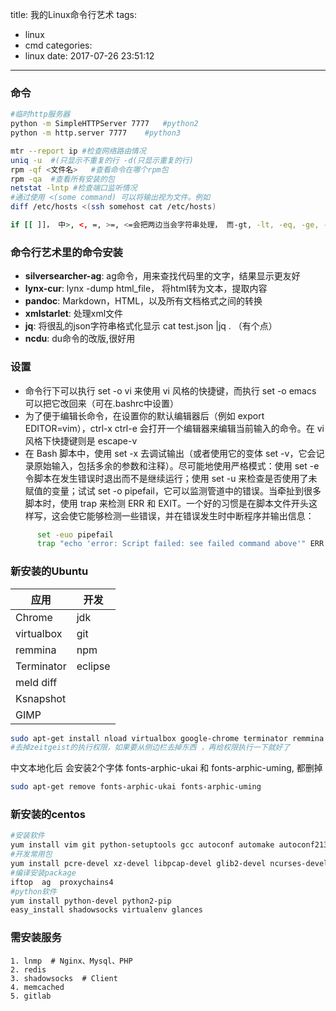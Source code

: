 title: 我的Linux命令行艺术
tags:
  - linux
  - cmd
categories:
  - linux
date: 2017-07-26 23:51:12

----------

### 命令
```bash
#临时http服务器
python -m SimpleHTTPServer 7777   #python2
python -m http.server 7777    #python3

mtr --report ip #检查网络路由情况
uniq -u  #(只显示不重复的行 -d(只显示重复的行)
rpm -qf <文件名>   #查看命令在哪个rpm包
rpm -qa  #查看所有安装的包
netstat -lntp #检查端口监听情况
#通过使用 <(some command) 可以将输出视为文件。例如
diff /etc/hosts <(ssh somehost cat /etc/hosts)

if [[ ]]， 中>, <, =, >=, <=会把两边当会字符串处理， 而-gt, -lt, -eq, -ge, -le则把两边当数字。
```
<!--more-->

### 命令行艺术里的命令安装
* **silversearcher-ag**: ag命令，用来查找代码里的文字，结果显示更友好
* **lynx-cur**: lynx -dump html_file， 将html转为文本，提取内容 
* **pandoc**: Markdown，HTML，以及所有文档格式之间的转换
* **xmlstarlet**: 处理xml文件
* **jq**: 将很乱的json字符串格式化显示  cat test.json |jq .    （有个点）
* **ncdu**: du命令的改版,很好用

### 设置
* 命令行下可以执行 set -o vi 来使用 vi 风格的快捷键，而执行 set -o emacs 可以把它改回来（可在.bashrc中设置）
* 为了便于编辑长命令，在设置你的默认编辑器后（例如 export EDITOR=vim），ctrl-x ctrl-e 会打开一个编辑器来编辑当前输入的命令。在 vi 风格下快捷键则是 escape-v
* 在 Bash 脚本中，使用 set -x 去调试输出（或者使用它的变体 set -v，它会记录原始输入，包括多余的参数和注释）。尽可能地使用严格模式：使用 set -e 令脚本在发生错误时退出而不是继续运行；使用 set -u 来检查是否使用了未赋值的变量；试试 set -o pipefail，它可以监测管道中的错误。当牵扯到很多脚本时，使用 trap 来检测 ERR 和 EXIT。一个好的习惯是在脚本文件开头这样写，这会使它能够检测一些错误，并在错误发生时中断程序并输出信息：
```bash
      set -euo pipefail
      trap "echo 'error: Script failed: see failed command above'" ERR
```



### 新安装的Ubuntu
|应用|开发|
|---|---|
|Chrome|jdk|
|virtualbox|git|
|remmina|npm|
|Terminator|eclipse|
|meld diff||
|Ksnapshot||
|GIMP||
```bash
sudo apt-get install nload virtualbox google-chrome terminator remmina git npm
#去掉zeitgeist的执行权限，如果要从侧边栏去掉东西 ，再给权限执行一下就好了
```

中文本地化后 会安装2个字体  fonts-arphic-ukai 和 fonts-arphic-uming, 都删掉
```bash
sudo apt-get remove fonts-arphic-ukai fonts-arphic-uming
```

### 新安装的centos
```bash
#安装软件
yum install vim git python-setuptools gcc autoconf automake autoconf213 unzip ncdu
#开发常用包
yum install pcre-devel xz-devel libpcap-devel glib2-devel ncurses-devel
#编译安装package
iftop  ag  proxychains4
#python软件
yum install python-devel python2-pip
easy_install shadowsocks virtualenv glances

```

### 需安装服务
```
1. lnmp  # Nginx、Mysql、PHP
2. redis
3. shadowsocks  # Client
4. memcached
5. gitlab
```

